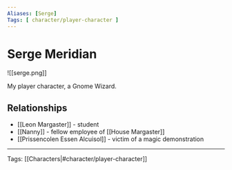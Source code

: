 ```yaml
---
Aliases: [Serge]
Tags: [ character/player-character ]
---
```


# Serge Meridian

![[serge.png]]

My player character, a Gnome Wizard.

## Relationships

- [[Leon Margaster]] - student
- [[Nanny]] - fellow employee of [[House Margaster]]
- [[Prissencolen Essen Alcuisol]] - victim of a magic demonstration

---
Tags: [[Characters|#character/player-character]]
